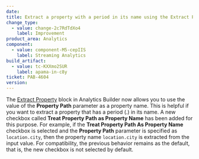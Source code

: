 ```yaml
---
date: 
title: Extract a property with a period in its name using the Extract Property block
change_type:
  - value: change-2c7RdTdXo4
    label: Improvement
product_area: Analytics
component:
  - value: component-M5-cepIIS
    label: Streaming Analytics
build_artifact:
  - value: tc-KXXmo2SUR
    label: apama-in-c8y
ticket: PAB-4604
version: 
---
```

The [Extract Property](https://cumulocity.com/docs/streaming-analytics/block-reference/#expression) block in Analytics Builder now allows you to use the value of the **Property Path** parameter as a property name. 
This is helpful if you want to extract a property that has a period (.) in its name. A new checkbox called **Treat Property Path as Property Name** has been added for this purpose. 
For example, if the **Treat Property Path As Property Name** checkbox is selected and the **Property Path** parameter is specified as `location.city`, then the property name `location.city` is extracted from the input value.
For compatibility, the previous behavior remains as the default, that is, the new checkbox is not selected by default.
